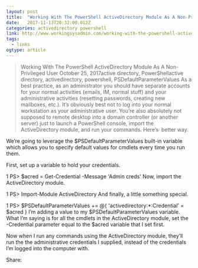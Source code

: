 ```yaml
---
layout: post 
title:  "Working With The PowerShell ActiveDirectory Module As A Non-Privileged User – Working Sysadmin" 
date:   2017-11-13T20:32:00.012Z 
categories: activedirectory powershell
link: http://www.workingsysadmin.com/working-with-the-powershell-activedirectory-module-as-a-non-privileged-user/ 
tags:
  - links
ogtype: article 
---
```


> Working With The PowerShell ActiveDirectory Module As A Non-Privileged User
October 25, 2017active directory, PowerShellactive directory, activedirectory, powershell, PSDefaultParameterValues
As a best practice, as an administrator you should have separate accounts for your normal activities (emails, IM, normal stuff) and your administrative activities (resetting passwords, creating new mailboxes, etc.). It’s obviously best not to log into your normal workstation as your administrative user. You’re also absolutely not supposed to remote desktop into a domain controller (or another server) just to launch a PowerShell console, import the ActiveDirectory module, and run your commands. Here’s  better way.


We’re going to leverage the $PSDefaultParameterValues built-in variable which allows you to specify default values for cmdlets every time you run them.

First, set up a variable to hold your credentials.


1
PS> $acred = Get-Credential -Message 'Admin creds'
Now, import the ActiveDirectory module.


1
PS> Import-Module ActiveDirectory
And finally, a little something special.


1
PS> $PSDefaultParameterValues += @{ 'activedirectory:\*:Credential' = $acred }
I’m adding a value to my $PSDefaultParameterValues variable. What I’m saying is for all the cmdlets in the ActiveDirectory module, set the -Credential parameter equal to the $acred variable that I set first.

Now when I run any commands using the ActiveDirectory module, they’ll run the the administrative credentials I supplied, instead of the credentials I’m logged into the computer with.

Share: